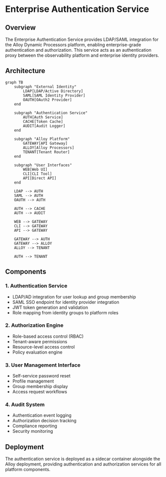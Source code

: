 # Enterprise Authentication Service

## Overview

The Enterprise Authentication Service provides LDAP/SAML integration for the Alloy Dynamic Processors platform, enabling enterprise-grade authentication and authorization. This service acts as an authentication proxy between the observability platform and enterprise identity providers.

## Architecture

```mermaid
graph TB
    subgraph "External Identity"
        LDAP[LDAP/Active Directory]
        SAML[SAML Identity Provider]
        OAUTH[OAuth2 Provider]
    end
    
    subgraph "Authentication Service"
        AUTH[Auth Service]
        CACHE[Token Cache]
        AUDIT[Audit Logger]
    end
    
    subgraph "Alloy Platform"
        GATEWAY[API Gateway]
        ALLOY[Alloy Processors]
        TENANT[Tenant Router]
    end
    
    subgraph "User Interfaces"
        WEB[Web UI]
        CLI[CLI Tool]
        API[Direct API]
    end
    
    LDAP --> AUTH
    SAML --> AUTH
    OAUTH --> AUTH
    
    AUTH --> CACHE
    AUTH --> AUDIT
    
    WEB --> GATEWAY
    CLI --> GATEWAY
    API --> GATEWAY
    
    GATEWAY --> AUTH
    GATEWAY --> ALLOY
    ALLOY --> TENANT
    
    AUTH --> TENANT
```

## Components

### 1. Authentication Service
- LDAP/AD integration for user lookup and group membership
- SAML SSO endpoint for identity provider integration
- JWT token generation and validation
- Role mapping from identity groups to platform roles

### 2. Authorization Engine
- Role-based access control (RBAC)
- Tenant-aware permissions
- Resource-level access control
- Policy evaluation engine

### 3. User Management Interface
- Self-service password reset
- Profile management
- Group membership display
- Access request workflows

### 4. Audit System
- Authentication event logging
- Authorization decision tracking
- Compliance reporting
- Security monitoring

## Deployment

The authentication service is deployed as a sidecar container alongside the Alloy deployment, providing authentication and authorization services for all platform components.